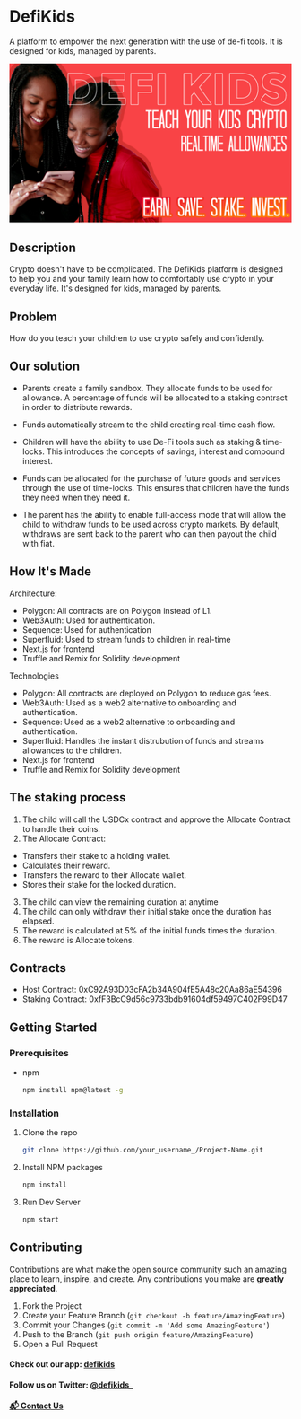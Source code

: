 # DefiKids

A platform to empower the next generation with the use of de-fi tools. It is designed for kids, managed by parents.

<img src="public/defikids-cover.png" href="https://allocate.vercel.app" alt="Logo" >

## Description

Crypto doesn't have to be complicated. The DefiKids platform is designed to help you and your family learn how to comfortably use crypto in your everyday life. It's designed for kids, managed by parents.

## Problem

How do you teach your children to use crypto safely and confidently.

## Our solution

- Parents create a family sandbox. They allocate funds to be used for allowance. A percentage of funds will be allocated to a staking contract in order to distribute rewards.

- Funds automatically stream to the child creating real-time cash flow.

- Children will have the ability to use De-Fi tools such as staking & time-locks. This introduces the concepts of savings, interest and compound interest.

- Funds can be allocated for the purchase of future goods and services through the use of time-locks. This ensures that children have the funds they need when they need it.

- The parent has the ability to enable full-access mode that will allow the child to withdraw funds to be used across crypto markets. By default, withdraws are sent back to the parent who can then payout the child with fiat.

## How It's Made

Architecture:

- Polygon: All contracts are on Polygon instead of L1.
- Web3Auth: Used for authentication.
- Sequence: Used for authentication
- Superfluid: Used to stream funds to children in real-time
- Next.js for frontend
- Truffle and Remix for Solidity development

Technologies

- Polygon: All contracts are deployed on Polygon to reduce gas fees.
- Web3Auth: Used as a web2 alternative to onboarding and authentication.
- Sequence: Used as a web2 alternative to onboarding and authentication.
- Superfluid: Handles the instant distrubution of funds and streams allowances to the children.
- Next.js for frontend
- Truffle and Remix for Solidity development

## The staking process

1. The child will call the USDCx contract and approve the Allocate Contract to handle their coins.
2. The Allocate Contract:

- Transfers their stake to a holding wallet.
- Calculates their reward.
- Transfers the reward to their Allocate wallet.
- Stores their stake for the locked duration.

3. The child can view the remaining duration at anytime
4. The child can only withdraw their initial stake once the duration has elapsed.
5. The reward is calculated at 5% of the initial funds times the duration.
6. The reward is Allocate tokens.

## Contracts

- Host Contract: 0xC92A93D03cFA2b34A904fE5A48c20Aa86aE54396
- Staking Contract: 0xfF3BcC9d56c9733bdb91604df59497C402F99D47

<!-- GETTING STARTED -->

## Getting Started

### Prerequisites

- npm
  ```sh
  npm install npm@latest -g
  ```

### Installation

1. Clone the repo
   ```sh
   git clone https://github.com/your_username_/Project-Name.git
   ```
2. Install NPM packages
   ```sh
   npm install
   ```
3. Run Dev Server
   ```sh
   npm start
   ```

<!-- CONTRIBUTING -->

## Contributing

Contributions are what make the open source community such an amazing place to learn, inspire, and create. Any contributions you make are **greatly appreciated**.

1. Fork the Project
2. Create your Feature Branch (`git checkout -b feature/AmazingFeature`)
3. Commit your Changes (`git commit -m 'Add some AmazingFeature'`)
4. Push to the Branch (`git push origin feature/AmazingFeature`)
5. Open a Pull Request



#### Check out our app: <a href="https://defikids-nathantarbert.vercel.app/"> defikids</a>
#### Follow us on Twitter: <a href="https://twitter.com/defikids_">@defikids_</a> 

#### <a href="https://defikidsproject@gmail.com">📬 Contact Us</a> 


